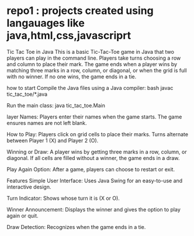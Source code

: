 # repo1 : projects created using langauages like java,html,css,javascriprt 

Tic Tac Toe in Java
This is a basic Tic-Tac-Toe game in Java that two players can play in the command line. Players take turns choosing a row and column to place their mark. The game ends when a player wins by matching three marks in a row, column, or diagonal, or when the grid is full with no winner. If no one wins, the game ends in a tie.

how to start
Compile the Java files using a Java compiler: bash javac tic_tac_toe/*.java

Run the main class:
java tic_tac_toe.Main

layer Names: Players enter their names when the game starts. The game ensures names are not left blank.

How to Play: Players click on grid cells to place their marks. Turns alternate between Player 1 (X) and Player 2 (O).

Winning or Draw: A player wins by getting three marks in a row, column, or diagonal. If all cells are filled without a winner, the game ends in a draw.

Play Again Option: After a game, players can choose to restart or exit.

Features
Simple User Interface:
Uses Java Swing for an easy-to-use and interactive design.

Turn Indicator:
Shows whose turn it is (X or O).

Winner Announcement:
Displays the winner and gives the option to play again or quit.

Draw Detection:
Recognizes when the game ends in a tie.
